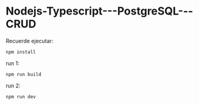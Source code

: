 ﻿# Nodejs-Typescript---PostgreSQL---CRUD

Recuerde ejecutar:
```
npm install
```

run 1:
```
npm run build
```

run 2:
```
npm run dev
```
